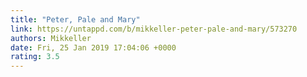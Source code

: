 ```yaml
---
title: "Peter, Pale and Mary"
link: https://untappd.com/b/mikkeller-peter-pale-and-mary/573270
authors: Mikkeller
date: Fri, 25 Jan 2019 17:04:06 +0000
rating: 3.5
---
```

